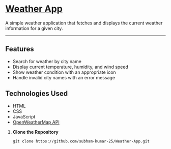 # [Weather App](https://subham-kumar-25.github.io/Weather-App/)
A simple weather application that fetches and displays the current weather information for a given city.

---

## Features
- Search for weather by city name
- Display current temperature, humidity, and wind speed
- Show weather condition with an appropriate icon
- Handle invalid city names with an error message

## Technologies Used
- HTML
- CSS
- JavaScript
- [OpenWeatherMap API](https://openweathermap.org/)

1. **Clone the Repository**
   ```
   git clone https://github.com/subham-kumar-25/Weather-App.git
   ```
